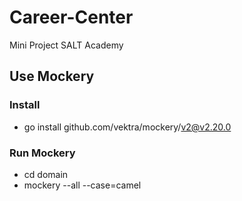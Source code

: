 # Career-Center
Mini Project SALT Academy


## Use Mockery
### Install
- go install github.com/vektra/mockery/v2@v2.20.0
### Run Mockery
- cd domain
- mockery --all --case=camel